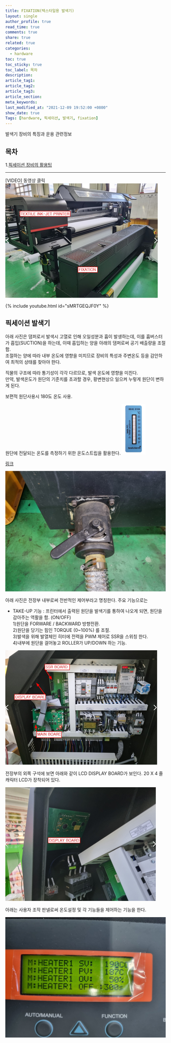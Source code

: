 ```yaml
---
title: FIXATION(텍스타일용 발색기)
layout: single
author_profile: true
read_time: true
comments: true
share: true
related: true
categories:
  - hardware
toc: true
toc_sticky: true
toc_label: 목차
description:
article_tag1:
article_tag2:
article_tag3:
article_section:
meta_keywords:
last_modified_at: "2021-12-09 19:52:00 +0800"
show_date: true
Tags: [hardware, 픽세이션, 발색기, fixation]
---
```


발색기 장비의 특징과 운용 관련정보

## 목차

1.[픽세이션 장비의 활용팁](#픽세이션-발색기)

---

[VIDEO] 동영상 클릭<BR>
[<img src="../../../assets\images\post\hardware\2021-12-09-fixation\set.jpg" alt="rpi1" style="zoom: 50%;"/>](https://youtu.be/sMRTGEQJF0Y)

{% include youtube.html id="sMRTGEQJF0Y" %}

## 픽세이션 발색기

아래 사진은 댐퍼로서 발색시 고열로 인해 오일성분과 흄이 발생하는데, 이를 흄버스터가 흡입(SUCTION)을 하는데, 이때 흡입하는 양을 아래의 댐퍼로써 공기 배출량을 조절함.<BR> 조절하는 양에 따라 내부 온도에 영향을 미치므로 장비의 특성과 주변온도 등을 감안하여 최적의 상태를 찾아야 한다.

직물의 구조에 따라 통기성이 각각 다르므로, 발색 온도에 영향을 미친다.<BR>
만약, 발색온도가 원단의 기준치를 초과할 경우, 황변현상으 일으켜 누렇게 원단이 변하게 된다.

보편적 원단사용시 180도 온도 사용.

원단에 전달되는 온도를 측정하기 위한 온도스트립을 활용한다.
<img src="../../../assets\images\post\hardware\2021-12-09-fixation\testoterm.jpg" alt="rpi1" style="zoom: 50%;"/>

[링크](https://www.testo.com/en-US/testoterm/p/0646-0108)

<img src="../../../assets\images\post\hardware\2021-12-09-fixation\airFlow.jpg" alt="rpi1" style="zoom: 50%;"/>

아래 사진은 전장부 내부로써 전반적인 제어부라고 명칭한다.
주요 기능으로는

- TAKE-UP 기능 : 프린터에서 출력된 원단을 발색기를 통하여 나오게 되면, 원단을 감아주는 역활을 함. (ON/OFF)<BR> 1)원단을 FORWARE / BACKWARD 방향전환.<BR> 2)원단을 당기는 힘인 TORQUE (0~100%) 를 조절.<BR> 3)발색을 위해 발열체인 히터에 전력을 PWM 제어로 SSR을 스위칭 한다.<BR> 4)내부에 원단을 걸어놓고 ROLLER가 UP/DOWN 하는 기능.

<img src="../../../assets\images\post\hardware\2021-12-09-fixation\InsidePannel.jpg" alt="rpi1" style="zoom: 50%;"/>

전장부의 외쪽 구석에 보면 아래와 같이 LCD DISPLAY BOARD가 보인다.
20 X 4 줄 캐릭터 LCD가 장착되어 있다.

<img src="../../../assets\images\post\hardware\2021-12-09-fixation\displayBoard.jpg" alt="rpi1" style="zoom: 50%;"/>

아래는 사용자 조작 판넬로써 온도설정 및 각 기능들을 제어하는 기능을 한다.

<img src="../../../assets\images\post\hardware\2021-12-09-fixation\controlPannel.jpg" alt="rpi1" style="zoom: 50%;"/>
